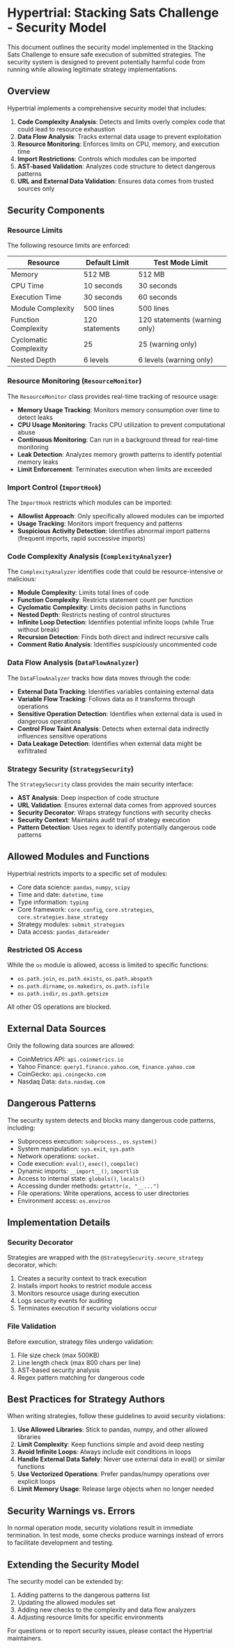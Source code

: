 # Hypertrial: Stacking Sats Challenge - Security Model

This document outlines the security model implemented in the Stacking Sats Challenge to ensure safe execution of submitted strategies. The security system is designed to prevent potentially harmful code from running while allowing legitimate strategy implementations.

## Overview

Hypertrial implements a comprehensive security model that includes:

1. **Code Complexity Analysis**: Detects and limits overly complex code that could lead to resource exhaustion
2. **Data Flow Analysis**: Tracks external data usage to prevent exploitation
3. **Resource Monitoring**: Enforces limits on CPU, memory, and execution time
4. **Import Restrictions**: Controls which modules can be imported
5. **AST-based Validation**: Analyzes code structure to detect dangerous patterns
6. **URL and External Data Validation**: Ensures data comes from trusted sources only

## Security Components

### Resource Limits

The following resource limits are enforced:

| Resource              | Default Limit  | Test Mode Limit               |
| --------------------- | -------------- | ----------------------------- |
| Memory                | 512 MB         | 512 MB                        |
| CPU Time              | 10 seconds     | 30 seconds                    |
| Execution Time        | 30 seconds     | 60 seconds                    |
| Module Complexity     | 500 lines      | 500 lines                     |
| Function Complexity   | 120 statements | 120 statements (warning only) |
| Cyclomatic Complexity | 25             | 25 (warning only)             |
| Nested Depth          | 6 levels       | 6 levels (warning only)       |

### Resource Monitoring (`ResourceMonitor`)

The `ResourceMonitor` class provides real-time tracking of resource usage:

- **Memory Usage Tracking**: Monitors memory consumption over time to detect leaks
- **CPU Usage Monitoring**: Tracks CPU utilization to prevent computational abuse
- **Continuous Monitoring**: Can run in a background thread for real-time monitoring
- **Leak Detection**: Analyzes memory growth patterns to identify potential memory leaks
- **Limit Enforcement**: Terminates execution when limits are exceeded

### Import Control (`ImportHook`)

The `ImportHook` restricts which modules can be imported:

- **Allowlist Approach**: Only specifically allowed modules can be imported
- **Usage Tracking**: Monitors import frequency and patterns
- **Suspicious Activity Detection**: Identifies abnormal import patterns (frequent imports, rapid successive imports)

### Code Complexity Analysis (`ComplexityAnalyzer`)

The `ComplexityAnalyzer` identifies code that could be resource-intensive or malicious:

- **Module Complexity**: Limits total lines of code
- **Function Complexity**: Restricts statement count per function
- **Cyclomatic Complexity**: Limits decision paths in functions
- **Nested Depth**: Restricts nesting of control structures
- **Infinite Loop Detection**: Identifies potential infinite loops (while True without break)
- **Recursion Detection**: Finds both direct and indirect recursive calls
- **Comment Ratio Analysis**: Identifies suspiciously uncommented code

### Data Flow Analysis (`DataFlowAnalyzer`)

The `DataFlowAnalyzer` tracks how data moves through the code:

- **External Data Tracking**: Identifies variables containing external data
- **Variable Flow Tracking**: Follows data as it transforms through operations
- **Sensitive Operation Detection**: Identifies when external data is used in dangerous operations
- **Control Flow Taint Analysis**: Detects when external data indirectly influences sensitive operations
- **Data Leakage Detection**: Identifies when external data might be exfiltrated

### Strategy Security (`StrategySecurity`)

The `StrategySecurity` class provides the main security interface:

- **AST Analysis**: Deep inspection of code structure
- **URL Validation**: Ensures external data comes from approved sources
- **Security Decorator**: Wraps strategy functions with security checks
- **Security Context**: Maintains audit trail of strategy execution
- **Pattern Detection**: Uses regex to identify potentially dangerous code patterns

## Allowed Modules and Functions

Hypertrial restricts imports to a specific set of modules:

- Core data science: `pandas`, `numpy`, `scipy`
- Time and date: `datetime`, `time`
- Type information: `typing`
- Core framework: `core.config`, `core.strategies`, `core.strategies.base_strategy`
- Strategy modules: `submit_strategies`
- Data access: `pandas_datareader`

### Restricted OS Access

While the `os` module is allowed, access is limited to specific functions:

- `os.path.join`, `os.path.exists`, `os.path.abspath`
- `os.path.dirname`, `os.makedirs`, `os.path.isfile`
- `os.path.isdir`, `os.path.getsize`

All other OS operations are blocked.

## External Data Sources

Only the following data sources are allowed:

- CoinMetrics API: `api.coinmetrics.io`
- Yahoo Finance: `query1.finance.yahoo.com`, `finance.yahoo.com`
- CoinGecko: `api.coingecko.com`
- Nasdaq Data: `data.nasdaq.com`

## Dangerous Patterns

The security system detects and blocks many dangerous code patterns, including:

- Subprocess execution: `subprocess.`, `os.system()`
- System manipulation: `sys.exit`, `sys.path`
- Network operations: `socket.`
- Code execution: `eval()`, `exec()`, `compile()`
- Dynamic imports: `__import__()`, `importlib`
- Access to internal state: `globals()`, `locals()`
- Accessing dunder methods: `getattr(x, "__...")`
- File operations: Write operations, access to user directories
- Environment access: `os.environ`

## Implementation Details

### Security Decorator

Strategies are wrapped with the `@StrategySecurity.secure_strategy` decorator, which:

1. Creates a security context to track execution
2. Installs import hooks to restrict module access
3. Monitors resource usage during execution
4. Logs security events for auditing
5. Terminates execution if security violations occur

### File Validation

Before execution, strategy files undergo validation:

1. File size check (max 500KB)
2. Line length check (max 800 chars per line)
3. AST-based security analysis
4. Regex pattern matching for dangerous code

## Best Practices for Strategy Authors

When writing strategies, follow these guidelines to avoid security violations:

1. **Use Allowed Libraries**: Stick to pandas, numpy, and other allowed libraries
2. **Limit Complexity**: Keep functions simple and avoid deep nesting
3. **Avoid Infinite Loops**: Always include exit conditions in loops
4. **Handle External Data Safely**: Never use external data in eval() or similar functions
5. **Use Vectorized Operations**: Prefer pandas/numpy operations over explicit loops
6. **Limit Memory Usage**: Release large objects when no longer needed

## Security Warnings vs. Errors

In normal operation mode, security violations result in immediate termination. In test mode, some checks produce warnings instead of errors to facilitate development and testing.

## Extending the Security Model

The security model can be extended by:

1. Adding patterns to the dangerous patterns list
2. Updating the allowed modules set
3. Adding new checks to the complexity and data flow analyzers
4. Adjusting resource limits for specific environments

For questions or to report security issues, please contact the Hypertrial maintainers.
